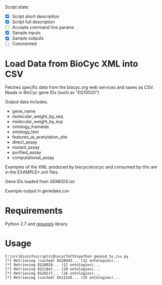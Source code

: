 

Script state:
 - [x] Script short description
 - [x] Script full description
 - [ ] Accepts command line params
 - [x] Sample inputs
 - [x] Sample outputs
 - [ ] Commented

# Load Data from BioCyc XML into CSV
 
Fetches specific data from the biocyc.org web services and saves as CSV. Reads in BioCyc gene IDs (such as "EG10020")

Output data includes: 
* gene_name
* molecular_weight_by_seq
* molecular_weight_by_exp
* ontology_frameids
* ontology_text
* features_at_acetylation_site
* direct_assay
* mutant_assay
* purified_assay
* computational_assay

Examples of the XML produced by biocyc/ecocyc and consumed by this are in the EXAMPLE*.xml files.

Gene IDs loaded from GENEIDS.txt

Example output in genedata.csv

# Requirements

Python 2.7 and [requests](http://docs.python-requests.org/en/master/) library

# Usage

```
C:\src\bioinfoscripts\BiocycToCSV>python geneid_to_csv.py
[*] Retrieving (cached) EG10943... (12 ontologies)...
[*] Retrieving EG10020... (12 ontologies)...
[*] Retrieving EG11647... (20 ontologies)...
[*] Retrieving EG10217... (26 ontologies)...
[*] Retrieving (cached) EG11528... (15 ontologies)...
```

